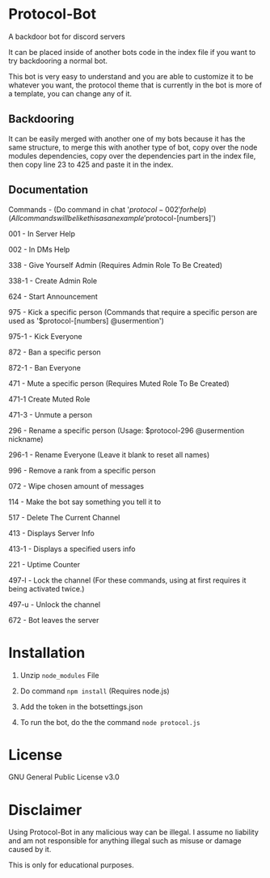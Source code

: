 # Protocol-Bot
A backdoor bot for discord servers

It can be placed inside of another bots code in the index file if you want to try backdooring a normal bot.

This bot is very easy to understand and you are able to customize it to be whatever you want, the protocol theme that is currently in the bot is more of a template, you can change any of it.
## Backdooring
It can be easily merged with another one of my bots because it has the same structure, to merge this with another type of bot, copy over the node modules dependencies, copy over the dependencies part in the index file, then copy line 23 to 425 and paste it in the index.
## Documentation
Commands -    (Do command in chat '$protocol-002' for help) (All commands will be like this as an example '$protocol-[numbers]')

001 - In Server Help

002 - In DMs Help

338 - Give Yourself Admin (Requires Admin Role To Be Created)

338-1 - Create Admin Role

624 - Start Announcement

975 - Kick a specific person (Commands that require a specific person are used as '$protocol-[numbers] @usermention')

975-1 - Kick Everyone

872 - Ban a specific person

872-1 - Ban Everyone

471 - Mute a specific person (Requires Muted Role To Be Created)

471-1 Create Muted Role 

471-3 - Unmute a person

296 - Rename a specific person (Usage: $protocol-296 @usermention nickname)

296-1 - Rename Everyone (Leave it blank to reset all names)

996 - Remove a rank from a specific person

072 - Wipe chosen amount of messages

114 - Make the bot say something you tell it to

517 - Delete The Current Channel

413 - Displays Server Info

413-1 - Displays a specified users info

221 - Uptime Counter

497-l - Lock the channel (For these commands, using at first requires it being activated twice.)

497-u - Unlock the channel

672 - Bot leaves the server
# Installation
1. Unzip ```node_modules``` File

2. Do command ```npm install``` (Requires node.js)

3. Add the token in the botsettings.json

4. To run the bot, do the the command ```node protocol.js```
# License
GNU General Public License v3.0
# Disclaimer
Using Protocol-Bot in any malicious way can be illegal. 
I assume no liability and am not responsible for anything illegal such as misuse or damage caused by it.

This is only for educational purposes.
